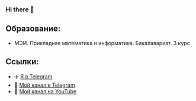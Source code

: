 ### Hi there 👋

## Образование:
- МЭИ. Прикладная математика и информатика. Бакалавариат. 3 курс

## Ccылки:

- ✈️ [Я в Telegram](https://t.me/SergeyMakhov111)
- 📢 [Мой канал в Telegram](https://t.me/transition_period)
- 📸 [Мой канал на YouTube](https://www.youtube.com/channel/UCTPq8v59s1W8IR5fNT2Gv2Q)
